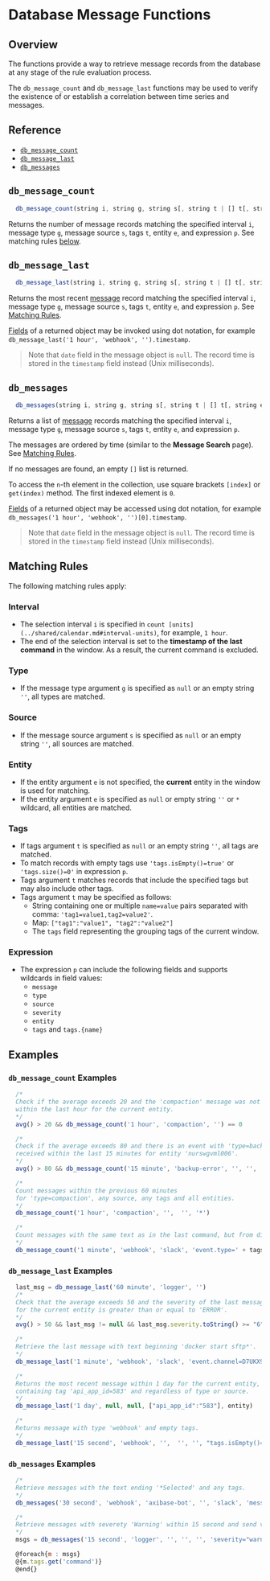 # Database Message Functions

## Overview

The functions provide a way to retrieve message records from the database at any stage of the rule evaluation process.

The `db_message_count` and `db_message_last` functions may be used to verify the existence of or establish a correlation between time series and messages.

## Reference

* [`db_message_count`](#db_message_count)
* [`db_message_last`](#db_message_last)
* [`db_messages`](#db_messages)

## `db_message_count`

```javascript
  db_message_count(string i, string g, string s[, string t | [] t[, string e[, string p]]]) long
```

Returns the number of message records matching the specified interval `i`, message type `g`, message source `s`, tags `t`, entity `e`, and expression `p`. See matching rules [below](#matching-rules).

## `db_message_last`

```javascript
  db_message_last(string i, string g, string s[, string t | [] t[, string e[, string p]]]) object
```

Returns the most recent [message](../api/data/messages/query.md) record matching the specified interval `i`, message type `g`, message source `s`, tags `t`, entity `e`, and expression `p`. See [Matching Rules](#matching-rules).

[Fields](../api/data/messages/query.md#fields-1) of a returned object may be invoked using dot notation, for example `db_message_last('1 hour', 'webhook', '').timestamp`.

> Note that `date` field in the message object is `null`. The record time is stored in the `timestamp` field instead (Unix milliseconds).

## `db_messages`

```javascript
  db_messages(string i, string g, string s[, string t | [] t[, string e[, string p]]]) [object]
```

Returns a list of [message](../api/data/messages/query.md) records matching the specified interval `i`, message type `g`, message source `s`, tags `t`, entity `e`, and expression `p`.

The messages are ordered by time (similar to the **Message Search** page). See [Matching Rules](#matching-rules).

If no messages are found, an empty `[]` list is returned.

To access the `n`-th element in the collection, use square brackets `[index]` or `get(index)` method. The first indexed element is `0`.

[Fields](../api/data/messages/query.md#fields-1) of a returned object may be accessed using dot notation, for example `db_messages('1 hour', 'webhook', '')[0].timestamp`.

> Note that `date` field in the message object is `null`. The record time is stored in the `timestamp` field instead (Unix milliseconds).

## Matching Rules

The following matching rules apply:

### Interval

* The selection interval `i` is specified in `count [units](../shared/calendar.md#interval-units)`, for example, `1 hour`.
* The end of the selection interval is set to the **timestamp of the last command** in the window. As a result, the current command is excluded.

### Type

* If the message type argument `g` is specified as `null` or an empty string `''`, all types are matched.

### Source

* If the message source argument `s` is specified as `null` or an empty string `''`, all sources are matched.

### Entity

* If the entity argument `e` is not specified, the **current** entity in the window is used for matching.
* If the entity argument `e` is specified as `null` or empty string `''` or `*` wildcard, all entities are matched.

### Tags

* If tags argument `t` is specified as `null` or an empty string `''`, all tags are matched.
* To match records with empty tags use `'tags.isEmpty()=true'` or `'tags.size()=0'` in expression `p`.
* Tags argument `t` matches records that include the specified tags but may also include other tags.
* Tags argument `t` may be specified as follows:
  * String containing one or multiple `name=value` pairs separated with comma: `'tag1=value1,tag2=value2'`.
  * Map: `["tag1":"value1", "tag2":"value2"]`
  * The `tags` field representing the grouping tags of the current window.

### Expression

* The expression `p` can include the following fields and supports wildcards in field values:
  * `message`
  * `type`
  * `source`
  * `severity`
  * `entity`
  * `tags` and `tags.{name}`

## Examples

### `db_message_count` Examples

```javascript
  /*
  Check if the average exceeds 20 and the 'compaction' message was not received
  within the last hour for the current entity.
  */
  avg() > 20 && db_message_count('1 hour', 'compaction', '') == 0

  /*
  Check if the average exceeds 80 and there is an event with 'type=backup-error'
  received within the last 15 minutes for entity 'nurswgvml006'.
  */
  avg() > 80 && db_message_count('15 minute', 'backup-error', '', '', 'nurswgvml006') > 0

  /*
  Count messages within the previous 60 minutes
  for 'type=compaction', any source, any tags and all entities.
  */
  db_message_count('1 hour', 'compaction', '',  '', '*')

  /*
  Count messages with the same text as in the last command, but from different users.
  */
  db_message_count('1 minute', 'webhook', 'slack', 'event.type=' + tags.event.type, entity, 'message=' + message + 'AND tags.event.user!=' + tags.event.user)
```

### `db_message_last` Examples

```javascript
  last_msg = db_message_last('60 minute', 'logger', '')
  /*
  Check that the average exceeds 50 and the severity of the last message with type 'logger'
  for the current entity is greater than or equal to 'ERROR'.
  */
  avg() > 50 && last_msg != null && last_msg.severity.toString() >= "6"
```

```javascript
  /*
  Retrieve the last message with text beginning 'docker start sftp*'.
  */
  db_message_last('1 minute', 'webhook', 'slack', 'event.channel=D7UKX9NTG,event.type=message', 'slack', 'message LIKE "docker start sftp*"')

  /*
  Returns the most recent message within 1 day for the current entity,
  containing tag 'api_app_id=583' and regardless of type or source.
  */
  db_message_last('1 day', null, null, ["api_app_id":"583"], entity)

  /*
  Returns message with type 'webhook' and empty tags.
  */
  db_message_last('15 second', 'webhook', '',  '', '', "tags.isEmpty()=true")
```

### `db_messages` Examples

```javascript
  /*
  Retrieve messages with the text ending '*Selected' and any tags.
  */
  db_messages('30 second', 'webhook', 'axibase-bot', '', 'slack', 'message LIKE "*Selected"')
```

```javascript
  /*
  Retrieve messages with severety 'Warning' within 15 second and send values of 'command' tag in notification.
  */
  msgs = db_messages('15 second', 'logger', '', '', '', 'severity="warning"')

  @foreach{m : msgs}
  @{m.tags.get('command')}
  @end{}
```